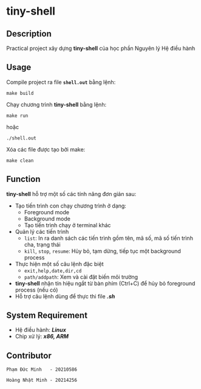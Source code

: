 # **tiny-shell**

## Description
Practical project xây dựng **tiny-shell** của học phần Nguyên lý Hệ điều hành


## Usage
Compile project ra file <h a><strong><code>shell.out</code></strong></h> bằng lệnh: 
```
make build
```
Chạy chương trình **tiny-shell** bằng lệnh: 

```
make run
```

hoặc

```
./shell.out
```

Xóa các file được tạo bởi make:
```
make clean
```

## Function

**tiny-shell** hỗ trợ một số các tính năng đơn giản sau:

- Tạo tiến trình con chạy chương trình ở dạng: 
    - Foreground mode
    - Background mode
    - Tạo tiến trình chạy ở terminal khác
- Quản lý các tiến trình
    - ```list```: In ra danh sách các tiến trình gồm tên, mã số, mã số tiến trình cha, trạng thái
    - ```kill```, ```stop```, ```resume```: Hủy bỏ, tạm dừng, tiếp tục một background process
- Thực hiện một số câu lệnh đặc biệt
    - ```exit,help,date,dir,cd```
    - ```path/addpath```: Xem và cài đặt biến môi trường
- **tiny-shell** nhận tín hiệu ngắt từ bàn phím (Ctrl+C) để hủy bỏ foreground process (nếu có)
- Hỗ trợ câu lệnh dùng để thực thi file ***.sh***

## System Requirement
- Hệ điều hành: ***Linux***
- Chip xử lý: ***x86, ARM***

## Contributor

```
Phạm Đức Minh   - 20210586

Hoàng Nhật Minh - 20214256
```